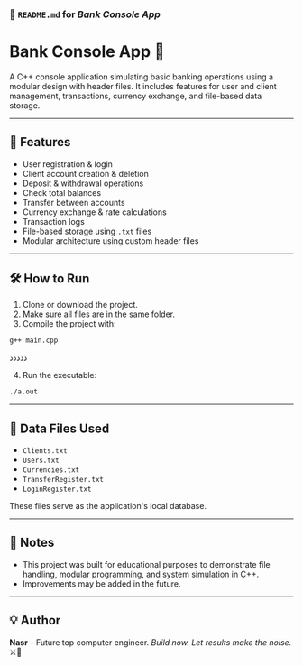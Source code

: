 ### 📄 `README.md` for *Bank Console App*

# Bank Console App 🏦

A C++ console application simulating basic banking operations using a modular design with header files. It includes features for user and client management, transactions, currency exchange, and file-based data storage.

---

## 🚀 Features

- User registration & login
- Client account creation & deletion
- Deposit & withdrawal operations
- Check total balances
- Transfer between accounts
- Currency exchange & rate calculations
- Transaction logs
- File-based storage using `.txt` files
- Modular architecture using custom header files

---

## 🛠️ How to Run

1. Clone or download the project.
2. Make sure all files are in the same folder.
3. Compile the project with:

```bash
g++ main.cpp
```
ذذذذذ

4. Run the executable:

```bash
./a.out
```

---

## 📁 Data Files Used

* `Clients.txt`
* `Users.txt`
* `Currencies.txt`
* `TransferRegister.txt`
* `LoginRegister.txt`

These files serve as the application's local database.

---

## 📌 Notes

* This project was built for educational purposes to demonstrate file handling, modular programming, and system simulation in C++.
* Improvements may be added in the future.


---

## 💡 Author

**Nasr** – Future top computer engineer.
*Build now. Let results make the noise.* ⚔️🧱
